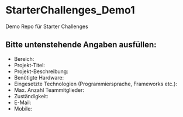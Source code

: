 # StarterChallenges_Demo1
Demo Repo für Starter Challenges
## Bitte untenstehende Angaben ausfüllen:
- Bereich:
- Projekt-Titel:
- Projekt-Beschreibung:
- Benötigte Hardware:
- Eingesetzte Technologien (Programmiersprache, Frameworks etc.):
- Max. Anzahl Teammitglieder:
- Zuständigkeit:
- E-Mail:
- Mobile:
